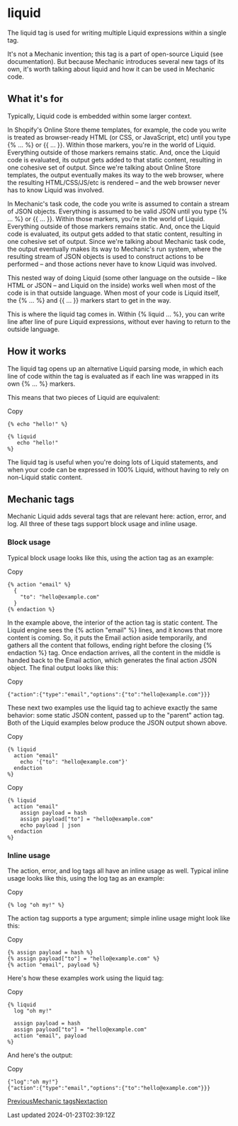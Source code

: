 # liquid

The liquid tag is used for writing multiple Liquid expressions within a single tag.

It's not a Mechanic invention; this tag is a part of open-source Liquid (see documentation). But because Mechanic introduces several new tags of its own, it's worth talking about liquid and how it can be used in Mechanic code.

## What it's for

Typically, Liquid code is embedded within some larger context.

In Shopify's Online Store theme templates, for example, the code you write is treated as browser-ready HTML (or CSS, or JavaScript, etc) until you type {% ... %} or {{ ... }}. Within those markers, you're in the world of Liquid. Everything outside of those markers remains static. And, once the Liquid code is evaluated, its output gets added to that static content, resulting in one cohesive set of output. Since we're talking about Online Store templates, the output eventually makes its way to the web browser, where the resulting HTML/CSS/JS/etc is rendered – and the web browser never has to know Liquid was involved.

In Mechanic's task code, the code you write is assumed to contain a stream of JSON objects. Everything is assumed to be valid JSON until you type {% ... %} or {{ ... }}. Within those markers, you're in the world of Liquid. Everything outside of those markers remains static. And, once the Liquid code is evaluated, its output gets added to that static content, resulting in one cohesive set of output. Since we're talking about Mechanic task code, the output eventually makes its way to Mechanic's run system, where the resulting stream of JSON objects is used to construct actions to be performed – and those actions never have to know Liquid was involved.

This nested way of doing Liquid (some other language on the outside – like HTML or JSON – and Liquid on the inside) works well when most of the code is in that outside language. When most of your code is Liquid itself, the {% ... %} and {{ ... }} markers start to get in the way.

This is where the liquid tag comes in. Within {% liquid ... %}, you can write line after line of pure Liquid expressions, without ever having to return to the outside language.

## How it works

The liquid tag opens up an alternative Liquid parsing mode, in which each line of code within the tag is evaluated as if each line was wrapped in its own {% ... %} markers.

This means that two pieces of Liquid are equivalent:

Copy

    {% echo "hello!" %}
    
    {% liquid
       echo "hello!"
    %}

The liquid tag is useful when you're doing lots of Liquid statements, and when your code can be expressed in 100% Liquid, without having to rely on non-Liquid static content.

## Mechanic tags

Mechanic Liquid adds several tags that are relevant here: action, error, and log. All three of these tags support block usage and inline usage.

### Block usage

Typical block usage looks like this, using the action tag as an example:

Copy

    {% action "email" %}
      {
        "to": "hello@example.com"
      }
    {% endaction %}

In the example above, the interior of the action tag is static content. The Liquid engine sees the {% action "email" %} lines, and it knows that more content is coming. So, it puts the Email action aside temporarily, and gathers all the content that follows, ending right before the closing {% endaction %} tag. Once endaction arrives, all the content in the middle is handed back to the Email action, which generates the final action JSON object. The final output looks like this:

Copy

    {"action":{"type":"email","options":{"to":"hello@example.com"}}}

These next two examples use the liquid tag to achieve exactly the same behavior: some static JSON content, passed up to the "parent" action tag. Both of the Liquid examples below produce the JSON output shown above.

Copy

    {% liquid
      action "email"
        echo '{"to": "hello@example.com"}'
      endaction
    %}

Copy

    {% liquid
      action "email"
        assign payload = hash
        assign payload["to"] = "hello@example.com"
        echo payload | json
      endaction
    %}

### Inline usage

The action, error, and log tags all have an inline usage as well. Typical inline usage looks like this, using the log tag as an example:

Copy

    {% log "oh my!" %}

The action tag supports a type argument; simple inline usage might look like this:

Copy

    {% assign payload = hash %}
    {% assign payload["to"] = "hello@example.com" %}
    {% action "email", payload %}

Here's how these examples work using the liquid tag:

Copy

    {% liquid
      log "oh my!"
    
      assign payload = hash
      assign payload["to"] = "hello@example.com"
      action "email", payload
    %}

And here's the output:

Copy

    {"log":"oh my!"}
    {"action":{"type":"email","options":{"to":"hello@example.com"}}}

[PreviousMechanic tags](/platform/liquid/tags)[Nextaction](/platform/liquid/tags/action)

Last updated 2024-01-23T02:39:12Z